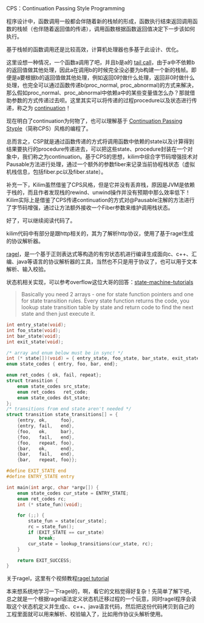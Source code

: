 CPS：Continuation Passing Style Programming

程序设计中，函数调用一般都会伴随着新的栈帧的形成，函数执行结束返回调用函数的栈帧（也伴随着返回值的传递），调用函数根据函数返回值决定下一步该如何执行。

基于栈帧的函数调用还是比较高效，计算机处理器也多基于此设计、优化。

这里设想一种情况，一个函数a调用了吧，并且b是a的 [tail call](https://en.wikipedia.org/wiki/Tail_call)，由于a中不依赖b的返回值做其他处理，因此a在调用b的时候完全没必要为b构建一个新的栈帧。即便是a要根据b的返回值做其他处理，例如返回0时做什么处理，返回非0时做什么处理，也完全可以通过函数传递b(proc_normal, proc_abnormal)的方式来解决，那么假如proc_normal、proc_abnormal中依赖a中的某些变量值怎么办？那就借助参数的方式传递过去呗。这里其实可以将传递的过程procedure以及状态进行传递，称之为 [continuation](https://en.wikipedia.org/wiki/Continuation)！

现在明白了continuation为何物了，也可以理解基于 [Continuation Passing Styple](https://en.wikipedia.org/wiki/Continuation-passing_style)（简称CPS）风格的编程了。

总而言之，CSP就是通过函数传递的方式将调用函数中依赖的state以及计算得到结果要执行的procedure传递进去，可以把这些state、procedure封装在一个对象中，我们称之为continuation。基于CPS的思想，kilim中综合字节码增强技术对Pausable方法进行处理，通过一个额外的参数fiber来记录当前协程栈状态（虚拟机栈信息，包括fiber.pc以及fiber.state）。

补充一下，Kilim虽然借鉴了CPS风格，但是它并没有丢弃栈，原因是JVM是依赖于栈的，而且作者发现栈的rewind、unwind操作并没有预期中那么效率低下！Kilim实际上是借鉴了CPS传递continuation的方式对@Pausable注解的方法进行了字节码增强，通过让方法额外接收一个Fiber参数来维护调用栈状态。

好了，可以继续阅读代码了。


kilim代码中有部分是跟http相关的，其为了解析http协议，使用了基于ragel生成的协议解析器。

[ragel](https://en.wikipedia.org/wiki/Ragel)，是一个基于正则表达式等构造的有穷状态机进行编译生成面向c、c++、汇编、java等语言的协议解析器的工具，当然也不只是用于协议了，也可以用于文本解析、输入校验。 

状态机相关实现，可以参考overflow这位大哥的回答：[state-machine-tutorials](https://stackoverflow.com/a/1371654/3817040)

>Basically you need 2 arrays - one for state function pointers and one for state transition rules. Every state function returns the code, you lookup state transition table by state and return code to find the next state and then just execute it.

```c
int entry_state(void);
int foo_state(void);
int bar_state(void);
int exit_state(void);

/* array and enum below must be in sync! */
int (* state[])(void) = { entry_state, foo_state, bar_state, exit_state};
enum state_codes { entry, foo, bar, end};

enum ret_codes { ok, fail, repeat};
struct transition {
    enum state_codes src_state;
    enum ret_codes   ret_code;
    enum state_codes dst_state;
};
/* transitions from end state aren't needed */
struct transition state_transitions[] = {
    {entry, ok,     foo},
    {entry, fail,   end},
    {foo,   ok,     bar},
    {foo,   fail,   end},
    {foo,   repeat, foo},
    {bar,   ok,     end},
    {bar,   fail,   end},
    {bar,   repeat, foo}};

#define EXIT_STATE end
#define ENTRY_STATE entry

int main(int argc, char *argv[]) {
    enum state_codes cur_state = ENTRY_STATE;
    enum ret_codes rc;
    int (* state_fun)(void);

    for (;;) {
        state_fun = state[cur_state];
        rc = state_fun();
        if (EXIT_STATE == cur_state)
            break;
        cur_state = lookup_transitions(cur_state, rc);
    }

    return EXIT_SUCCESS;
}
```

关于ragel，这里有个视频教程[ragel tutorial](https://www.youtube.com/watch?v=Tr83XxNRg3k)

本来想系统地学习一下ragel的，啊，看它的文档觉得好复杂！先简单了解下吧，总之就是一个根据ragel语法定义状态机迁移过程的一个玩意，同时ragel程序会读取这个状态机定义并生成c、c++、java语言代码，然后把这份代码拷贝到自己的工程里面就可以用来解析、校验输入了，比如用作协议头解析使用。



